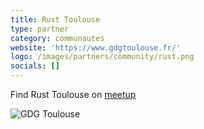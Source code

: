```yaml
---
title: Rust Toulouse
type: partner
category: communautes
website: 'https://www.gdgtoulouse.fr/'
logo: /images/partners/community/rust.png
socials: []
---
```


Find Rust Toulouse on [meetup](https://www.meetup.com/Toulouse-Rust-Meetup/)

![GDG Toulouse](/images/partners/community/rust.png)
